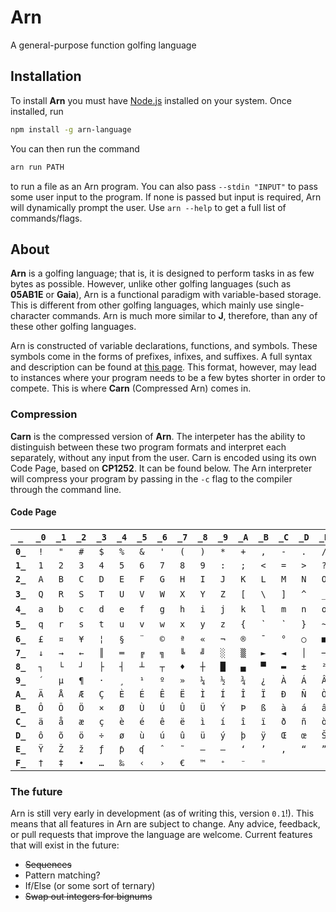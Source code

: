 # Arn
A general-purpose function golfing language

## Installation
To install **Arn** you must have [Node.js](https://nodejs.org) installed on your system. Once installed, run
```sh
npm install -g arn-language
```
You can then run the command
```sh
arn run PATH
```
to run a file as an Arn program. You can also pass `--stdin "INPUT"` to pass some user input to the program. If none is passed but input is required, Arn will dynamically prompt the user. Use `arn --help` to get a full list of commands/flags.

## About
**Arn** is a golfing language; that is, it is designed to perform tasks in as few bytes as possible. However, unlike other golfing languages (such as **05AB1E** or **Gaia**), Arn is a functional paradigm with variable-based storage.
This is different from other golfing languages, which mainly use single-character commands. Arn is much more similar to **J**, therefore, than any of these other golfing languages.

Arn is constructed of variable declarations, functions, and symbols. These symbols come in the forms of prefixes, infixes, and suffixes. A full syntax and description can be found at [this page](https://github.com/ZippyMagician/Arn/wiki).
This format, however, may lead to instances where your program needs to be a few bytes shorter in order to compete. This is where **Carn** (Compressed Arn) comes in.

### Compression
**Carn** is the compressed version of **Arn**. The interpeter has the ability to distinguish between these two program formats and interpret each separately, without any input from the user. Carn is encoded using its own Code Page, based on __CP1252__. It can be found below. The Arn interpreter will compress your program by passing in the `-c` flag to the compiler through the command line.

#### Code Page
| `_` | `_0` | `_1` | `_2` | `_3` | `_4` | `_5` | `_6` | `_7` | `_8` | `_9` | `_A` | `_B` | `_C` | `_D` | `_E` | `_F` |
| :---: | :---: | :---: | :---: | :---: | :---: | :---: | :---: | :---: | :---: | :---: | :---: | :---: | :---: | :---: | :---: | :---:
| **`0_`** | `!` | `"` | `#` | `$` | `%` | `&` | `'` | `(` | `)` | `*` | `+` | `,` | `-` | `.` | `/` | `0` |
| **`1_`** | `1` | `2` | `3` | `4` | `5` | `6` | `7` | `8` | `9` | `:` | `;` | `<` | `=` | `>` | `?` | `@` |
| **`2_`** | `A` | `B` | `C` | `D` | `E` | `F` | `G` | `H` | `I` | `J` | `K` | `L` | `M` | `N` | `O` | `P` |
| **`3_`** | `Q` | `R` | `S` | `T` | `U` | `V` | `W` | `X` | `Y` | `Z` | `[` | `\` | `]` | `^` | `_` | ``` |
| **`4_`** | `a` | `b` | `c` | `d` | `e` | `f` | `g` | `h` | `i` | `j` | `k` | `l` | `m` | `n` | `o` | `p` |
| **`5_`** | `q` | `r` | `s` | `t` | `u` | `v` | `w` | `x` | `y` | `z` | `{` | `|` | `}` | `~` | `¡` | `¢` |
| **`6_`** | `£` | `¤` | `¥` | `¦` | `§` | `¨` | `©` | `ª` | `«` | `¬` | `®` | `¯` | `°` | `○` | `■` | `↑` |
| **`7_`** | `↓` | `→` | `←` | `║` | `═` | `╔` | `╗` | `╚` | `╝` | `░` | `▒` | `►` | `◄` | `│` | `─` | `┌` |
| **`8_`** | `┐` | `└` | `┘` | `├` | `┤` | `┴` | `┬` | `♦` | `┼` | `█` | `▄` | `▀` | `▬` | `±` | `²` | `³` |
| **`9_`** | `´` | `µ` | `¶` | `·` | `¸` | `¹` | `º` | `»` | `¼` | `½` | `¾` | `¿` | `À` | `Á` | `Â` | `Ã` |
| **`A_`** | `Ä` | `Å` | `Æ` | `Ç` | `È` | `É` | `Ê` | `Ë` | `Ì` | `Í` | `Î` | `Ï` | `Ð` | `Ñ` | `Ò` | `Ó` |
| **`B_`** | `Ô` | `Õ` | `Ö` | `×` | `Ø` | `Ù` | `Ú` | `Û` | `Ü` | `Ý` | `Þ` | `ß` | `à` | `á` | `â` | `ã` |
| **`C_`** | `ä` | `å` | `æ` | `ç` | `è` | `é` | `ê` | `ë` | `ì` | `í` | `î` | `ï` | `ð` | `ñ` | `ò` | `ó` |
| **`D_`** | `ô` | `õ` | `ö` | `÷` | `ø` | `ù` | `ú` | `û` | `ü` | `ý` | `þ` | `ÿ` | `Œ` | `œ` | `Š` | `š` |
| **`E_`** | `Ÿ` | `Ž` | `ž` | `ƒ` | `ƥ` | `ʠ` | `ˆ` | `˜` | `–` | `—` | `‘` | `’` | `‚` | `“` | `”` | `„` |
| **`F_`** | `†` | `‡` | `•` | `…` | `‰` | `‹` | `›` | `€` | `™` | `⁺` | `⁻` | `⁼` | ` ` | ` ` | ` ` | ` ` |

### The future
Arn is still very early in development (as of writing this, version `0.1`!). This means that all features in Arn are subject to change. Any advice, feedback, or pull requests that improve the language are welcome.
Current features that will exist in the future:
 * ~~Sequences~~
 * Pattern matching?
 * If/Else (or some sort of ternary)
 * ~~Swap out integers for bignums~~